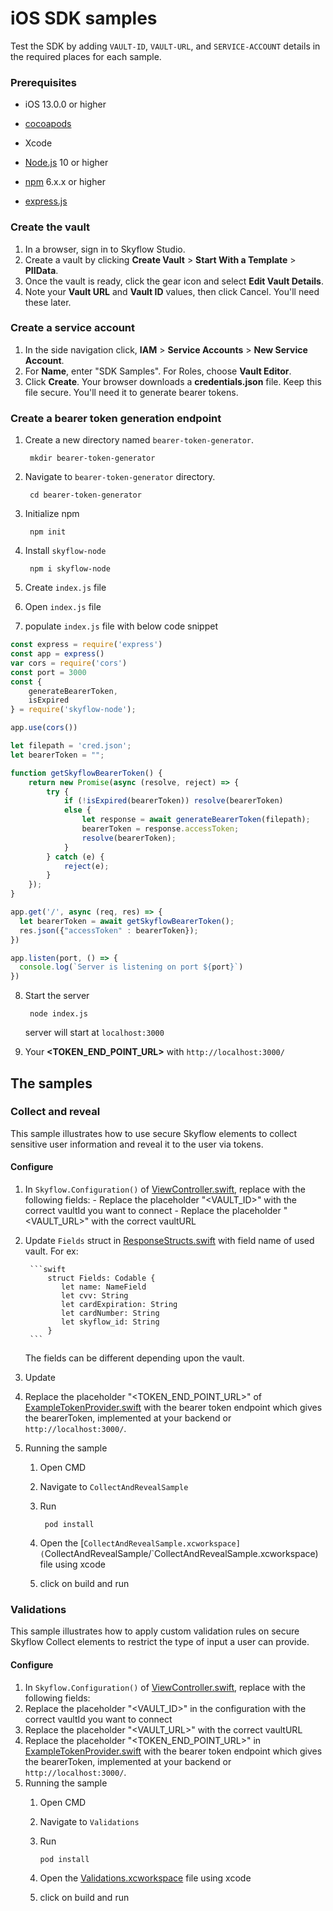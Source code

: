 # iOS SDK samples
Test the SDK by adding `VAULT-ID`, `VAULT-URL`, and `SERVICE-ACCOUNT` details in the required places for each sample.

### Prerequisites
- iOS 13.0.0 or higher
- [cocoapods](https://cocoapods.org)
- Xcode
- [Node.js](https://nodejs.org/en/) 10 or higher
- [npm](https://docs.npmjs.com/downloading-and-installing-node-js-and-npm) 6.x.x or higher

- [express.js](http://expressjs.com/en/starter/hello-world.html)


### Create the vault
1.  In a browser, sign in to Skyflow Studio.
2. Create a vault by clicking **Create Vault** > **Start With a Template** > **PIIData**.
3. Once the vault is ready, click the gear icon and select **Edit Vault Details**.
4. Note your **Vault URL** and **Vault ID** values, then click Cancel. You'll need these later.

### Create a service account
1. In the side navigation click, **IAM** > **Service Accounts** > **New Service Account**.
2. For **Name**, enter "SDK Samples". For Roles, choose **Vault Editor**.
3. Click **Create**. Your browser downloads a **credentials.json** file. Keep this file secure. You'll need it to generate bearer tokens.

### Create a bearer token generation endpoint
1. Create a new directory named `bearer-token-generator`.

        mkdir bearer-token-generator
2. Navigate to `bearer-token-generator` directory.

        cd bearer-token-generator
3. Initialize npm

        npm init
4. Install `skyflow-node`

        npm i skyflow-node
5. Create `index.js` file
6. Open `index.js` file
7. populate `index.js` file with below code snippet
```javascript
const express = require('express')
const app = express()
var cors = require('cors')
const port = 3000
const {
    generateBearerToken,
    isExpired
} = require('skyflow-node');

app.use(cors())

let filepath = 'cred.json';
let bearerToken = "";

function getSkyflowBearerToken() {
    return new Promise(async (resolve, reject) => {
        try {
            if (!isExpired(bearerToken)) resolve(bearerToken)
            else {
                let response = await generateBearerToken(filepath);
                bearerToken = response.accessToken;
                resolve(bearerToken);
            }
        } catch (e) {
            reject(e);
        }
    });
}

app.get('/', async (req, res) => {
  let bearerToken = await getSkyflowBearerToken();
  res.json({"accessToken" : bearerToken});
})

app.listen(port, () => {
  console.log(`Server is listening on port ${port}`)
})
```
8. Start the server

        node index.js
    server will start at `localhost:3000`
9. Your **<TOKEN_END_POINT_URL>** with `http://localhost:3000/`

## The samples
### Collect and reveal
This sample illustrates how to use secure Skyflow elements to collect sensitive user information and reveal it to the user via tokens.
#### Configure
1. In `Skyflow.Configuration()` of [ViewController.swift](CollectAndRevealSample/CollectAndRevealSample/ViewController.swift), replace with the following fields:
         - Replace the placeholder "<VAULT_ID>" with the correct vaultId you want to connect
         - Replace the placeholder "<VAULT_URL>" with the correct vaultURL
2. Update `Fields` struct in [ResponseStructs.swift](CollectAndRevealSample/CollectAndRevealSample/ResponseStructs.swift) with field name of used vault. For ex: 
        
        ```swift
            struct Fields: Codable {
               let name: NameField
               let cvv: String
               let cardExpiration: String
               let cardNumber: String
               let skyflow_id: String
            }
        ```
        
    The fields can be different depending upon the vault.
3. Update 
4. Replace the placeholder "<TOKEN_END_POINT_URL>" of [ExampleTokenProvider.swift](CollectAndRevealSample/CollectAndRevealSample/ExampleTokenProvider.swift) with the  bearer token endpoint which gives the bearerToken, implemented at your backend or `http://localhost:3000/`.
 5. Running the sample
    1. Open CMD
    2. Navigate to `CollectAndRevealSample`
    3. Run 

            pod install
    4. Open the [`CollectAndRevealSample.xcworkspace](`CollectAndRevealSample/`CollectAndRevealSample.xcworkspace) file using xcode
    5. click on build and run

### Validations
This sample illustrates how to apply custom validation rules on secure Skyflow Collect elements to restrict the type of input a user can provide.
#### Configure
1. In `Skyflow.Configuration()` of [ViewController.swift](Validations/Validations/ViewController.swift), replace with the following fields:
2. Replace the placeholder "<VAULT_ID>" in the configuration with the correct vaultId you want to connect
3. Replace the placeholder "<VAULT_URL>" with the correct vaultURL
4. Replace the placeholder "<TOKEN_END_POINT_URL>" in [ExampleTokenProvider.swift](Validations/Validations/ExampleTokenProvider.swift) with the  bearer token endpoint which gives the bearerToken, implemented at your backend or `http://localhost:3000/`.
5. Running the sample
      1. Open CMD
      2. Navigate to `Validations`
      3. Run 
            
             pod install
      4. Open the [Validations.xcworkspace](Validations/Validations.xcworkspace) file using xcode
      5. click on build and run
